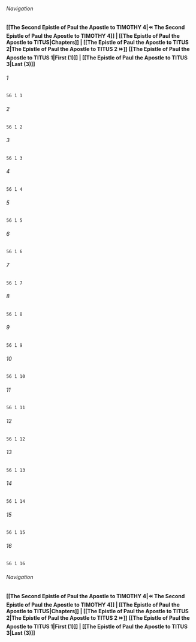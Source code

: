 
###### Navigation
**[[The Second Epistle of Paul the Apostle to TIMOTHY 4|⏪ The Second Epistle of Paul the Apostle to TIMOTHY 4]] | [[The Epistle of Paul the Apostle to TITUS|Chapters]] | [[The Epistle of Paul the Apostle to TITUS 2|The Epistle of Paul the Apostle to TITUS 2 ⏩]]**
**[[The Epistle of Paul the Apostle to TITUS 1|First (1)]] | [[The Epistle of Paul the Apostle to TITUS 3|Last (3)]]**

###### 1
``` verse
56 1 1 
```
###### 2
``` verse
56 1 2 
```
###### 3
``` verse
56 1 3 
```
###### 4
``` verse
56 1 4 
```
###### 5
``` verse
56 1 5 
```
###### 6
``` verse
56 1 6 
```
###### 7
``` verse
56 1 7 
```
###### 8
``` verse
56 1 8 
```
###### 9
``` verse
56 1 9 
```
###### 10
``` verse
56 1 10 
```
###### 11
``` verse
56 1 11 
```
###### 12
``` verse
56 1 12 
```
###### 13
``` verse
56 1 13 
```
###### 14
``` verse
56 1 14 
```
###### 15
``` verse
56 1 15 
```
###### 16
``` verse
56 1 16 
```

###### Navigation
**[[The Second Epistle of Paul the Apostle to TIMOTHY 4|⏪ The Second Epistle of Paul the Apostle to TIMOTHY 4]] | [[The Epistle of Paul the Apostle to TITUS|Chapters]] | [[The Epistle of Paul the Apostle to TITUS 2|The Epistle of Paul the Apostle to TITUS 2 ⏩]]**
**[[The Epistle of Paul the Apostle to TITUS 1|First (1)]] | [[The Epistle of Paul the Apostle to TITUS 3|Last (3)]]**


